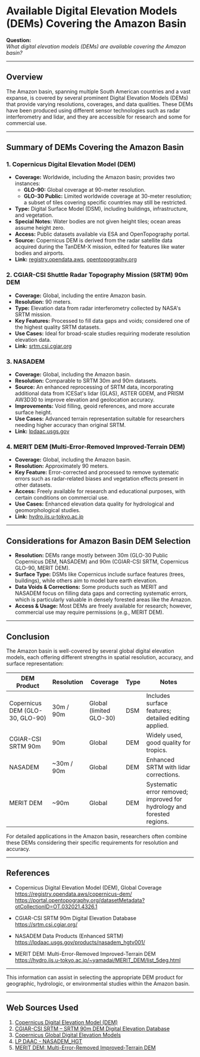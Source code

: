 # Available Digital Elevation Models (DEMs) Covering the Amazon Basin

**Question:**  
*What digital elevation models (DEMs) are available covering the Amazon basin?*

---

## Overview

The Amazon basin, spanning multiple South American countries and a vast expanse, is covered by several prominent Digital Elevation Models (DEMs) that provide varying resolutions, coverages, and data qualities. These DEMs have been produced using different sensor technologies such as radar interferometry and lidar, and they are accessible for research and some for commercial use.

---

## Summary of DEMs Covering the Amazon Basin

### 1. Copernicus Digital Elevation Model (DEM)
- **Coverage:** Worldwide, including the Amazon basin; provides two instances:
  - **GLO-90:** Global coverage at 90-meter resolution.
  - **GLO-30 Public:** Limited worldwide coverage at 30-meter resolution; a subset of tiles covering specific countries may still be restricted.
- **Type:** Digital Surface Model (DSM), including buildings, infrastructure, and vegetation.
- **Special Notes:** Water bodies are not given height tiles; ocean areas assume height zero.
- **Access:** Public datasets available via ESA and OpenTopography portal.
- **Source:** Copernicus DEM is derived from the radar satellite data acquired during the TanDEM-X mission, edited for features like water bodies and airports.
- **Link:** [registry.opendata.aws](https://registry.opendata.aws/copernicus-dem/), [opentopography.org](https://portal.opentopography.org/datasetMetadata?otCollectionID=OT.032021.4326.1)

### 2. CGIAR-CSI Shuttle Radar Topography Mission (SRTM) 90m DEM
- **Coverage:** Global, including the entire Amazon basin.
- **Resolution:** 90 meters.
- **Type:** Elevation data from radar interferometry collected by NASA's SRTM mission.
- **Key Features:** Processed to fill data gaps and voids; considered one of the highest quality SRTM datasets.
- **Use Cases:** Ideal for broad-scale studies requiring moderate resolution elevation data.
- **Link:** [srtm.csi.cgiar.org](https://srtm.csi.cgiar.org/)

### 3. NASADEM
- **Coverage:** Global, including the Amazon basin.
- **Resolution:** Comparable to SRTM 30m and 90m datasets.
- **Source:** An enhanced reprocessing of SRTM data, incorporating additional data from ICESat's lidar (GLAS), ASTER GDEM, and PRISM AW3D30 to improve elevation and geolocation accuracy.
- **Improvements:** Void filling, geoid references, and more accurate surface height.
- **Use Cases:** Advanced terrain representation suitable for researchers needing higher accuracy than original SRTM.
- **Link:** [lpdaac.usgs.gov](https://lpdaac.usgs.gov/products/nasadem_hgtv001/)

### 4. MERIT DEM (Multi-Error-Removed Improved-Terrain DEM)
- **Coverage:** Global, including the Amazon basin.
- **Resolution:** Approximately 90 meters.
- **Key Feature:** Error-corrected and processed to remove systematic errors such as radar-related biases and vegetation effects present in other datasets.
- **Access:** Freely available for research and educational purposes, with certain conditions on commercial use.
- **Use Cases:** Enhanced elevation data quality for hydrological and geomorphological studies.
- **Link:** [hydro.iis.u-tokyo.ac.jp](https://hydro.iis.u-tokyo.ac.jp/~yamadai/MERIT_DEM/list_5deg.html)

---

## Considerations for Amazon Basin DEM Selection

- **Resolution:** DEMs range mostly between 30m (GLO-30 Public Copernicus DEM, NASADEM) and 90m (CGIAR-CSI SRTM, Copernicus GLO-90, MERIT DEM).
- **Surface Type:** DSMs like Copernicus include surface features (trees, buildings), while others aim to model bare earth elevation.
- **Data Voids & Corrections:** Some products such as MERIT and NASADEM focus on filling data gaps and correcting systematic errors, which is particularly valuable in densely forested areas like the Amazon.
- **Access & Usage:** Most DEMs are freely available for research; however, commercial use may require permissions (e.g., MERIT DEM).

---

## Conclusion

The Amazon basin is well-covered by several global digital elevation models, each offering different strengths in spatial resolution, accuracy, and surface representation:

| DEM Product                     | Resolution  | Coverage             | Type            | Notes                          |
|--------------------------------|-------------|----------------------|-----------------|-------------------------------|
| Copernicus DEM (GLO-30, GLO-90) | 30m / 90m   | Global (limited GLO-30) | DSM             | Includes surface features; detailed editing applied. |
| CGIAR-CSI SRTM 90m             | 90m         | Global               | DEM             | Widely used, good quality for tropics. |
| NASADEM                        | ~30m / 90m  | Global               | DEM             | Enhanced SRTM with lidar corrections. |
| MERIT DEM                      | ~90m        | Global               | DEM             | Systematic error removed; improved for hydrology and forested regions. |

For detailed applications in the Amazon basin, researchers often combine these DEMs considering their specific requirements for resolution and accuracy.

---

## References

- Copernicus Digital Elevation Model (DEM), Global Coverage  
  https://registry.opendata.aws/copernicus-dem/  
  https://portal.opentopography.org/datasetMetadata?otCollectionID=OT.032021.4326.1

- CGIAR-CSI SRTM 90m Digital Elevation Database  
  https://srtm.csi.cgiar.org/

- NASADEM Data Products (Enhanced SRTM)  
  https://lpdaac.usgs.gov/products/nasadem_hgtv001/

- MERIT DEM: Multi-Error-Removed Improved-Terrain DEM  
  https://hydro.iis.u-tokyo.ac.jp/~yamadai/MERIT_DEM/list_5deg.html

---

This information can assist in selecting the appropriate DEM product for geographic, hydrologic, or environmental studies within the Amazon basin.

---
## Web Sources Used

1. [Copernicus Digital Elevation Model (DEM)](https://registry.opendata.aws/copernicus-dem/)
2. [CGIAR-CSI SRTM – SRTM 90m DEM Digital Elevation Database](https://srtm.csi.cgiar.org/)
3. [Copernicus Global Digital Elevation Models](https://portal.opentopography.org/datasetMetadata?otCollectionID=OT.032021.4326.1)
4. [LP DAAC - NASADEM_HGT](https://lpdaac.usgs.gov/products/nasadem_hgtv001/)
5. [MERIT DEM: Multi-Error-Removed Improved-Terrain DEM](https://hydro.iis.u-tokyo.ac.jp/~yamadai/MERIT_DEM/list_5deg.html)
